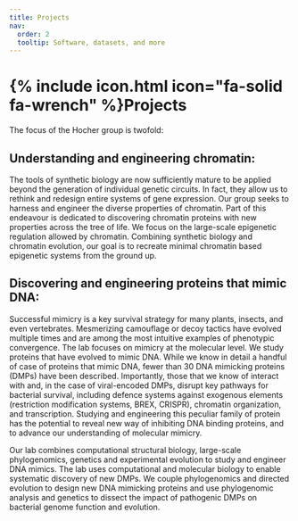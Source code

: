 ```yaml
---
title: Projects
nav:
  order: 2
  tooltip: Software, datasets, and more
---
```


# {% include icon.html icon="fa-solid fa-wrench" %}Projects

The focus of the Hocher group is twofold:

## Understanding and engineering chromatin:

The tools of synthetic biology are now sufficiently mature to be applied beyond the generation of individual genetic circuits. In fact, they allow us to rethink and redesign entire systems of gene expression. Our group seeks to harness and engineer the diverse properties of chromatin. Part of this endeavour is dedicated to discovering chromatin proteins with new properties across the tree of life. We focus on the large-scale epigenetic regulation allowed by chromatin. Combining synthetic biology and chromatin evolution, our goal is to recreate minimal chromatin based epigenetic systems from the ground up.

## Discovering and engineering proteins that mimic DNA:

Successful mimicry is a key survival strategy for many plants, insects, and even vertebrates. Mesmerizing camouflage or decoy tactics have evolved multiple times and are among the most intuitive examples of phenotypic convergence. The lab focuses on mimicry at the molecular level. We study proteins that have evolved to mimic DNA. While we know in detail a handful of case of proteins that mimic DNA, fewer than 30 DNA mimicking proteins (DMPs) have been described. Importantly, those that we know of interact with and, in the case of viral-encoded DMPs, disrupt key pathways for bacterial survival, including defence systems against exogenous elements (restriction modification systems, BREX, CRISPR), chromatin organization, and transcription. Studying and engineering this peculiar family of protein has the potential to reveal new way of inhibiting DNA binding proteins, and to advance our understanding of molecular mimicry.

 

Our lab combines computational structural biology, large-scale phylogenomics, genetics and experimental evolution to study and engineer DNA mimics. The lab uses computational and molecular biology to enable systematic discovery of new DMPs. We couple phylogenomics and directed evolution to design new DNA mimicking proteins and use phylogenomic analysis and genetics to dissect the impact of pathogenic DMPs on bacterial genome function and evolution.

